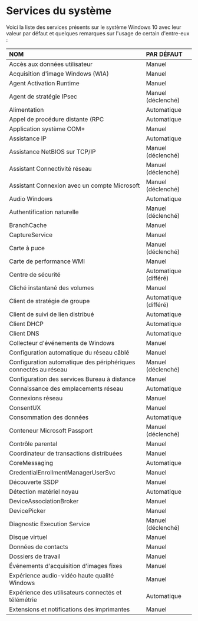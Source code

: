 # Services du système

Voici la liste des services présents sur le système Windows 10 avec leur valeur par défaut et quelques remarques sur l'usage de certain d'entre-eux :

|NOM|PAR DÉFAUT|
|:--|:--|
|Accès aux données utilisateur|Manuel|
|Acquisition d'image Windows (WIA)|Manuel|
|Agent Activation Runtime|Manuel|
|Agent de stratégie IPsec|Manuel (déclenché)|
|Alimentation|Automatique|
|Appel de procédure distante (RPC|Automatique|
|Application système COM+|Manuel|
|Assistance IP|Automatique|
|Assistance NetBIOS sur TCP/IP|Manuel (déclenché)|
|Assistant Connectivité réseau|Manuel (déclenché)|
|Assistant Connexion avec un compte Microsoft|Manuel (déclenché)|
|Audio Windows|Automatique|
|Authentification naturelle|Manuel (déclenché)|
|BranchCache|Manuel|
|CaptureService|Manuel|
|Carte à puce|Manuel (déclenché)|
|Carte de performance WMI|Manuel|
|Centre de sécurité|Automatique (différé)|
|Cliché instantané des volumes|Manuel|
|Client de stratégie de groupe|Automatique (différé)|
|Client de suivi de lien distribué|Automatique|
|Client DHCP|Automatique|
|Client DNS|Automatique|
|Collecteur d'événements de Windows|Manuel|
|Configuration automatique du réseau câblé|Manuel|
|Configuration automatique des périphériques connectés au réseau|Manuel (déclenché)|
|Configuration des services Bureau à distance|Manuel|
|Connaissance des emplacements réseau|Automatique|
|Connexions réseau|Manuel|
|ConsentUX|Manuel|
|Consommation des données|Automatique|
|Conteneur Microsoft Passport|Manuel (déclenché)|
|Contrôle parental|Manuel|
|Coordinateur de transactions distribuées|Manuel|
|CoreMessaging|Automatique|
|CredentialEnrollmentManagerUserSvc|Manuel|
|Découverte SSDP|Manuel|
|Détection matériel noyau|Automatique|
|DeviceAssociationBroker|Manuel|
|DevicePicker|Manuel|
|Diagnostic Execution Service|Manuel (déclenché)|
|Disque virtuel|Manuel|
|Données de contacts|Manuel|
|Dossiers de travail|Manuel|
|Événements d'acquisition d'images fixes|Manuel|
|Expérience audio-vidéo haute qualité Windows|Manuel|
|Expérience des utilisateurs connectés et télémétrie|Automatique|
|Extensions et notifications des imprimantes|Manuel|
